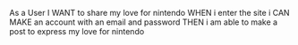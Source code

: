 As a User I WANT to share my love for nintendo
WHEN i enter the site i CAN
MAKE an account with an email and password
THEN i am able to make a post to express my love for nintendo